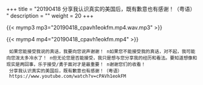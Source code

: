 +++
title = "20190418  分享我认识真实的美国后，既有歉意也有感谢！（粤语） "
description = ""
weight = 20
+++

{{< mymp3 mp3="20190418_cpavh1eokfm.mp4.wav.mp3" >}}

{{< mymp4 mp4="20190418_cpavh1eokfm.mp4" >}}

     如果您能接受我说的真话，我要向您说声谢谢！ n如果您不能接受我的真话，对不起，我可能向您泼太多冷水了！ n但无论您是否能接受，我只是想与您分享我的经历和看法。要知道想像和现实是两回事，乐于接受/勇于面对才是最重要！ n谢谢您们的收看！ 
     分享我认识真实的美国后，既有歉意也有感谢！（粤语） 
     https://www.youtube.com/watch?v=cPAVh1eokFM 
